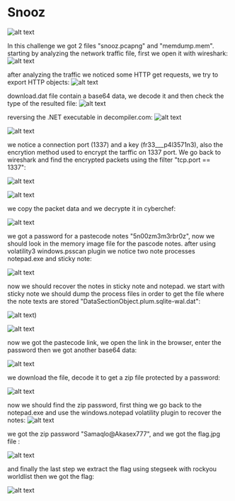 # Snooz
![alt text](https://github.com/AkaSec-1337-CyberSecurity-Club/Akasec-CTF-2024/blob/main/DFIR/Snooz/screenshots/Screenshot%202024-06-10%20050527.png)

In this challenge we got 2 files "snooz.pcapng" and "memdump.mem".
starting by analyzing the network traffic file, first we open it with wireshark:
![alt text](https://github.com/AkaSec-1337-CyberSecurity-Club/Akasec-CTF-2024/blob/main/DFIR/Snooz/screenshots/wireshark_view.png)

after analyzing the traffic we noticed some HTTP get requests, we try to export HTTP objects:
![alt text](https://github.com/AkaSec-1337-CyberSecurity-Club/Akasec-CTF-2024/blob/main/DFIR/Snooz/screenshots/download.dat.png)

download.dat file contain a base64 data, we decode it and then check the type of the resulted file:
![alt text](https://github.com/AkaSec-1337-CyberSecurity-Club/Akasec-CTF-2024/blob/main/DFIR/Snooz/screenshots/download.datfiletype.png)

reversing the .NET executable in decompiler.com:
![alt text](https://github.com/AkaSec-1337-CyberSecurity-Club/Akasec-CTF-2024/blob/main/DFIR/Snooz/screenshots/snoozdecompile.png)

![alt text](https://github.com/AkaSec-1337-CyberSecurity-Club/Akasec-CTF-2024/blob/main/DFIR/Snooz/screenshots/encryptionmode.png)

we notice a connection port (1337) and a key (fr33___p4l3571n3), also the encrytion method used to encrypt the tarffic on 1337 port. We go back to wireshark and find the encrypted packets using the filter "tcp.port == 1337":

![alt text](https://github.com/AkaSec-1337-CyberSecurity-Club/Akasec-CTF-2024/blob/main/DFIR/Snooz/screenshots/tcp1337.png)

![alt text](https://github.com/AkaSec-1337-CyberSecurity-Club/Akasec-CTF-2024/blob/main/DFIR/Snooz/screenshots/tcp1337datapacket.png)

we copy the packet data and we decrypte it in cyberchef:

![alt text](https://github.com/AkaSec-1337-CyberSecurity-Club/Akasec-CTF-2024/blob/main/DFIR/Snooz/screenshots/packetdatadecrypt.png)

we got a password for a pastecode notes "5n00zm3m3rbr0z", now we should look in the memory image file for the pascode notes. after using volatility3 windows.psscan plugin we notice two note processes notepad.exe and sticky note:

![alt text](https://github.com/AkaSec-1337-CyberSecurity-Club/Akasec-CTF-2024/blob/main/DFIR/Snooz/screenshots/psscan.png)

now we should recover the notes in sticky note and notepad. we start with sticky note we should dump the process files in order to get the file where the note texts are stored "DataSectionObject.plum.sqlite-wal.dat":

![alt text](https://github.com/AkaSec-1337-CyberSecurity-Club/Akasec-CTF-2024/blob/main/DFIR/Snooz/screenshots/dumpfilesstickynote.png))

![alt text](https://github.com/AkaSec-1337-CyberSecurity-Club/Akasec-CTF-2024/blob/main/DFIR/Snooz/screenshots/stickynotecontent.png)

now we got the pastecode link, we open the link in the browser, enter the password  then we got another base64 data:

![alt text](https://github.com/AkaSec-1337-CyberSecurity-Club/Akasec-CTF-2024/blob/main/DFIR/Snooz/screenshots/pastecode.png)

we download the file, decode it to get a zip file protected by a password:

![alt text](https://github.com/AkaSec-1337-CyberSecurity-Club/Akasec-CTF-2024/blob/main/DFIR/Snooz/screenshots/convertzipfile.png)

now we should find the zip password, first thing we go back to the notepad.exe and use the windows.notepad volatility plugin to recover the notes:
![alt text](https://github.com/AkaSec-1337-CyberSecurity-Club/Akasec-CTF-2024/blob/main/DFIR/Snooz/screenshots/windows.notepad.png)

we got the zip password "Samaqlo@Akasex777", and we got the flag.jpg file :

![alt text](https://github.com/AkaSec-1337-CyberSecurity-Club/Akasec-CTF-2024/blob/main/DFIR/Snooz/screenshots/handala.png)

and finally the last step we extract the flag using stegseek with rockyou worldlist then we got the flag:

![alt text](https://github.com/AkaSec-1337-CyberSecurity-Club/Akasec-CTF-2024/blob/main/DFIR/Snooz/screenshots/flag.png)
